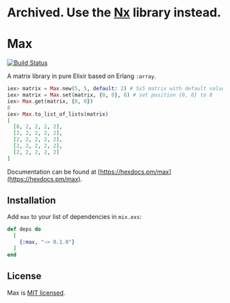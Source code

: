 # Archived. Use the [Nx](https://github.com/elixir-nx/nx) library instead.

# Max

[![Build Status](https://travis-ci.org/preciz/max.svg?branch=master)](https://travis-ci.org/preciz/max)

A matrix library in pure Elixir based on Erlang `:array`.

```elixir
iex> matrix = Max.new(5, 5, default: 2) # 5x5 matrix with default value 2
iex> matrix = Max.set(matrix, {0, 0}, 8) # set position {0, 0} to 8
iex> Max.get(matrix, {0, 0})
8
iex> Max.to_list_of_lists(matrix)
[
  [8, 2, 2, 2, 2],
  [2, 2, 2, 2, 2],
  [2, 2, 2, 2, 2],
  [2, 2, 2, 2, 2],
  [2, 2, 2, 2, 2]
]
```

Documentation can be found at [https://hexdocs.pm/max](https://hexdocs.pm/max).

## Installation

Add `max` to your list of dependencies in `mix.exs`:

```elixir
def deps do
  [
    {:max, "~> 0.1.0"}
  ]
end
```

## License

Max is [MIT licensed](LICENSE).
